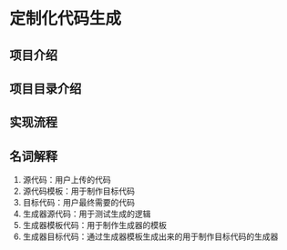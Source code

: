 # 定制化代码生成

## 项目介绍

## 项目目录介绍

## 实现流程


## 名词解释
1. 源代码：用户上传的代码
2. 源代码模板：用于制作目标代码 
3. 目标代码：用户最终需要的代码
4. 生成器源代码：用于测试生成的逻辑 
5. 生成器模板代码：用于制作生成器的模板 
6. 生成器目标代码：通过生成器模板生成出来的用于制作目标代码的生成器

